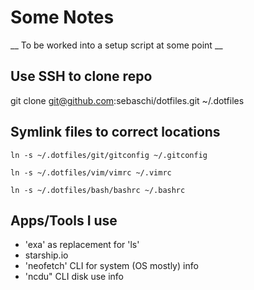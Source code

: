 # Some Notes
__  To be worked into a setup script at some point __
## Use SSH to clone repo
git clone git@github.com:sebaschi/dotfiles.git ~/.dotfiles

## Symlink files to correct locations
```
ln -s ~/.dotfiles/git/gitconfig ~/.gitconfig
```
```
ln -s ~/.dotfiles/vim/vimrc ~/.vimrc
```
```
ln -s ~/.dotfiles/bash/bashrc ~/.bashrc
```
## Apps/Tools I use
* 'exa' as replacement for 'ls'
* starship.io
* 'neofetch' CLI for system (OS mostly) info
* 'ncdu" CLI disk use info

